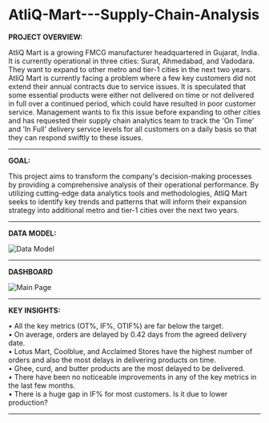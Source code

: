 # AtliQ-Mart---Supply-Chain-Analysis

**PROJECT OVERVIEW:**

AtliQ Mart is a growing FMCG manufacturer headquartered in Gujarat, India. It is currently operational in three cities: Surat, Ahmedabad, and Vadodara. They want to expand to other metro and tier-1 cities in the next two years. AtliQ Mart is currently facing a problem where a few key customers did not extend their annual contracts due to service issues. It is speculated that some essential products were either not delivered on time or not delivered in full over a continued period, which could have resulted in poor customer service. Management wants to fix this issue before expanding to other cities and has requested their supply chain analytics team to track the 'On Time' and 'In Full' delivery service levels for all customers on a daily basis so that they can respond swiftly to these issues.

---------------------------------------------------------------------------------------------------------------------

**GOAL:**

This project aims to transform the company's decision-making processes by providing a comprehensive analysis of their operational performance. By utilizing cutting-edge data analytics tools and methodologies, AtliQ Mart seeks to identify key trends and patterns that will inform their expansion strategy into additional metro and tier-1 cities over the next two years.

---------------------------------------------------------------------------------------------------------------------

**DATA MODEL:**

![Data Model](https://github.com/user-attachments/assets/5d7c364e-74a2-4037-9e8e-0ed14d6eba91)

---------------------------------------------------------------------------------------------------------------------

**DASHBOARD**

![Main Page](https://github.com/user-attachments/assets/3695c9c3-dc04-4a3f-9670-617c92c8156d)


---------------------------------------------------------------------------------------------------------------------


**KEY INSIGHTS:**

•	All the key metrics (OT%, IF%, OTIF%) are far below the target.   
•	On average, orders are delayed by 0.42 days from the agreed delivery date.   
•	Lotus Mart, Coolblue, and Acclaimed Stores have the highest number of orders and also the most delays in delivering products on time.   
•	Ghee, curd, and butter products are the most delayed to be delivered.   
•	There have been no noticeable improvements in any of the key metrics in the last few months.   
•	There is a huge gap in IF% for most customers. Is it due to lower production?   

----------------------------------------------------------------------------------------------------------------------   


